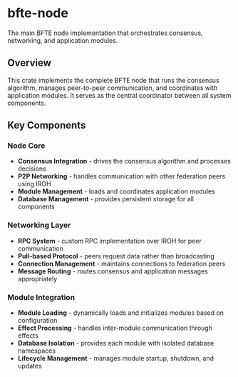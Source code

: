 # bfte-node

The main BFTE node implementation that orchestrates consensus, networking, and application modules.

## Overview

This crate implements the complete BFTE node that runs the consensus algorithm, manages peer-to-peer communication, and coordinates with application modules. It serves as the central coordinator between all system components.

## Key Components

### Node Core
- **Consensus Integration** - drives the consensus algorithm and processes decisions
- **P2P Networking** - handles communication with other federation peers using IROH
- **Module Management** - loads and coordinates application modules
- **Database Management** - provides persistent storage for all components

### Networking Layer
- **RPC System** - custom RPC implementation over IROH for peer communication
- **Pull-based Protocol** - peers request data rather than broadcasting
- **Connection Management** - maintains connections to federation peers
- **Message Routing** - routes consensus and application messages appropriately

### Module Integration
- **Module Loading** - dynamically loads and initializes modules based on configuration
- **Effect Processing** - handles inter-module communication through effects
- **Database Isolation** - provides each module with isolated database namespaces
- **Lifecycle Management** - manages module startup, shutdown, and updates
